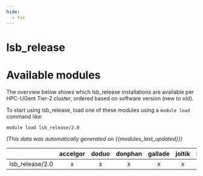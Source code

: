 ```yaml
---
hide:
  - toc
---
```


lsb_release
===========

# Available modules


The overview below shows which lsb_release installations are available per HPC-UGent Tier-2 cluster, ordered based on software version (new to old).

To start using lsb_release, load one of these modules using a `module load` command like:

```shell
module load lsb_release/2.0
```

*(This data was automatically generated on {{modules_last_updated}})*

| |accelgor|doduo|donphan|gallade|joltik|litleo|shinx|
| :---: | :---: | :---: | :---: | :---: | :---: | :---: | :---: |
|lsb_release/2.0|x|x|x|x|x|x|x|

